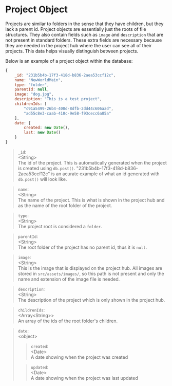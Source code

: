 # Project Object

Projects are similar to folders in the sense that they have children, but they lack a parent id. Project objects are essentially just the roots of file structures. They also contain fields such as `image` and `description` that are not present in standard folders. These extra fields are necessary because they are needed in the project hub where the user can see all of their projects. This data helps visually distinguish between projects.

Below is an example of a project object within the database:

```js
{
    _id: "231b5b4b-17f3-418d-b836-2aea53ccf12c",
    name: "NewWorldMain",
    type: "folder",
    parentId: null,
    image: "dog.jpg",
    description: "This is a test project",
    childrenIds: [
        "c91a5499-26b4-400d-8dfb-2dd44c606aad",
        "ad55c8e3-caab-410c-9e58-f93cecc6a85a"
    ],
    date: {
        created: new Date(),
        last: new Date()
    }
}
```

> `_id`:  
> \<String>  
> The id of the project. This is automatically generated when the project is created using `db.post()`. "231b5b4b-17f3-418d-b836-2aea53ccf12c" is an acurate example of what an id generated with `db.post()` will look like.

> `name`:  
> \<String>  
> The name of the project. This is what is shown in the project hub and as the name of the root folder of the project. 

> `type`:  
> \<String>  
> The project root is considered a `folder`.

> `parentId`:  
> \<String>  
> The root folder of the project has no parent id, thus it is `null`.

> `image`:  
> \<String>  
> This is the image that is displayed on the project hub. All images are stored in `src/assets/images/`, so this path is not present and only the name and extension of the image file is needed.

> `description`:  
> \<String>  
> The description of the project which is only shown in the project hub.

> `childrenIds`:  
> \<Array\<String>>  
> An array of the ids of the root folder's children. 

>`date`:  
> \<object>  
> 
>> `created`:  
>> \<Date>  
>> A date showing when the project was created
>
>> `updated`:  
>> \<Date>  
>> A date showing when the project was last updated